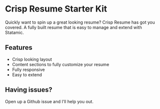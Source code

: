 # Crisp Resume Starter Kit

Quickly want to spin up a great looking resume? Crisp Resume has got you covered. A fully built resume that is easy to manage and extend with Statamic.

## Features

- Crisp looking layout
- Content sections to fully customize your resume
- Fully responsive
- Easy to extend

## Having issues?

Open up a Github issue and I'll help you out.
